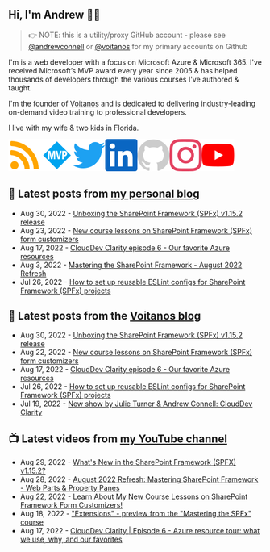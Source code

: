## Hi, I'm Andrew 👋🏼

> 👉 NOTE: this is a utility/proxy GitHub account - please see [@andrewconnell](/andrewconnell) or [@voitanos](/voitanos) for my primary accounts on Github

I'm is a web developer with a focus on Microsoft Azure & Microsoft 365. I've received Microsoft’s MVP award every year since 2005 & has helped thousands of developers through the various courses I've authored & taught.

I'm the founder of [Voitanos](https://www.voitanos.io) and is dedicated to delivering industry-leading on-demand video training to professional developers.

I live with my wife & two kids in Florida.

[![](./images/rss.svg)](https://www.andrewconnell.com)[![](./images/mvp.svg)](https://mvp.microsoft.com/en-us/PublicProfile/21083?fullName=Andrew%20Connell)[![](./images/twitter.svg)](https://www.twitter.com/andrewconnell)[![](./images/linkedin.svg)](https://www.linkedin.com/in/andrewconnell)[![](./images/github.svg)](https://www.github.com/andrewconnell)[![](./images/instagram.svg)](https://www.instagram.com/andrewconnell1)[![](./images/youtube.svg)](https://www.youtube.com/voitanosio)

## 📘 Latest posts from [my personal blog](https://www.andrewconnell.com)
<!-- MYBLOG-POST-LIST:START -->
- Aug 30, 2022 - [Unboxing the SharePoint Framework &lpar;SPFx&rpar; v1.15.2 release](https://www.andrewconnell.com/blog/sharepoint-framework-v1-15-2-whats-in-latest-update-of-spfx/)
- Aug 23, 2022 - [New course lessons on SharePoint Framework &lpar;SPFx&rpar; form customizers](https://www.andrewconnell.com/blog/mastering-sharepoint-framework-new-course-lessons-list-form-customizer-extensions/)
- Aug 17, 2022 - [CloudDev Clarity episode 6 - Our favorite Azure resources](https://www.andrewconnell.com/blog/clouddev-clarity-episode-006-favorite-azure-resources/)
- Aug 3, 2022 - [Mastering the SharePoint Framework - August 2022 Refresh](https://www.andrewconnell.com/blog/mastering-sharepoint-framework-august-2022-webparts-property-panes/)
- Jul 26, 2022 - [How to set up reusable ESLint configs for SharePoint Framework &lpar;SPFx&rpar; projects](https://www.andrewconnell.com/blog/sharepoint-framework-spfx-reusable-eslint-configurations/)<!-- MYBLOG-POST-LIST:END -->

## 📙 Latest posts from the [Voitanos blog](https://www.voitanos.io/blog)
<!-- VOITANOSBLOG-POST-LIST:START -->
- Aug 30, 2022 - [Unboxing the SharePoint Framework &lpar;SPFx&rpar; v1.15.2 release](https://www.voitanos.io/blog/sharepoint-framework-v1-15-2-whats-in-latest-update-of-spfx/)
- Aug 22, 2022 - [New course lessons on SharePoint Framework &lpar;SPFx&rpar; form customizers](https://www.voitanos.io/blog/mastering-sharepoint-framework-new-course-lessons-list-form-customizer-extensions/)
- Aug 17, 2022 - [CloudDev Clarity episode 6 - Our favorite Azure resources](https://www.voitanos.io/blog/clouddev-clarity-episode-006-favorite-azure-resources/)
- Jul 26, 2022 - [How to set up reusable ESLint configs for SharePoint Framework &lpar;SPFx&rpar; projects](https://www.voitanos.io/blog/sharepoint-framework-spfx-reusable-eslint-configurations/)
- Jul 19, 2022 - [New show by Julie Turner &amp; Andrew Connell: CloudDev Clarity](https://www.voitanos.io/blog/introducing-new-show-clouddev-clarity/)<!-- VOITANOSBLOG-POST-LIST:END -->

## 📺 Latest videos from [my YouTube channel](https://www.youtube.com/voitanosio)
<!-- VOITANOSYOUTUBE-POST-LIST:START -->
- Aug 29, 2022 - [What&#39;s New in the SharePoint Framework &lpar;SPFX&rpar; v1.15.2?](https://www.youtube.com/watch?v=N2YnIFsqMDc)
- Aug 28, 2022 - [August 2022 Refresh: Mastering SharePoint Framework - Web Parts &amp; Property Panes](https://www.youtube.com/watch?v=YlOeD8T15sg)
- Aug 22, 2022 - [Learn About My New Course Lessons on SharePoint Framework Form Customizers!](https://www.youtube.com/watch?v=IAgJ0gYlWTk)
- Aug 18, 2022 - [&quot;Extensions&quot; - preview from the &quot;Mastering the SPFx&quot; course](https://www.youtube.com/watch?v=DfdqZWh2EwA)
- Aug 17, 2022 - [CloudDev Clarity | Episode 6 - Azure resource tour: what we use, why, and our favorites](https://www.youtube.com/watch?v=o7r7-uzFhCc)<!-- VOITANOSYOUTUBE-POST-LIST:END -->
